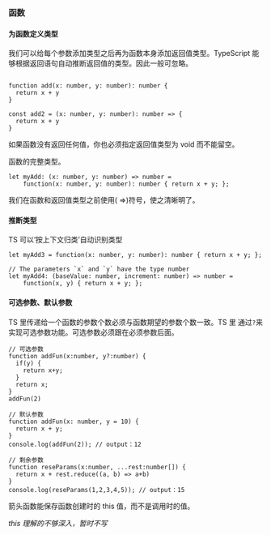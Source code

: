 ### 函数

#### 为函数定义类型

我们可以给每个参数添加类型之后再为函数本身添加返回值类型。TypeScript 能够根据返回语句自动推断返回值的类型。因此一般可忽略。

```

function add(x: number, y: number): number {
  return x + y
}

const add2 = (x: number, y: number): number => {
  return x + y
}

```

如果函数没有返回任何值，你也必须指定返回值类型为 void 而不能留空。

函数的完整类型。

```
let myAdd: (x: number, y: number) => number =
    function(x: number, y: number): number { return x + y; };
```

我们在函数和返回值类型之前使用( =>)符号，使之清晰明了。

#### 推断类型

TS 可以‘按上下文归类’自动识别类型

```
let myAdd3 = function(x: number, y: number): number { return x + y; };

// The parameters `x` and `y` have the type number
let myAdd4: (baseValue: number, increment: number) => number =
    function(x, y) { return x + y; };
```

#### 可选参数、默认参数

TS 里传递给一个函数的参数个数必须与函数期望的参数个数一致。TS 里 通过`?`来实现可选参数功能。可选参数必须跟在必须参数后面。

```
// 可选参数
function addFun(x:number, y?:number) {
  if(y) {
    return x+y;
  }
  return x;
}
addFun(2)

// 默认参数
function addFun(x: number, y = 10) {
  return x + y;
}
console.log(addFun(2)); // output：12

// 剩余参数
function reseParams(x:number, ...rest:number[]) {
  return x + rest.reduce((a, b) => a+b)
}
console.log(reseParams(1,2,3,4,5)); // output：15

```

箭头函数能保存函数创建时的 this 值，而不是调用时的值。

_this 理解的不够深入，暂时不写_
